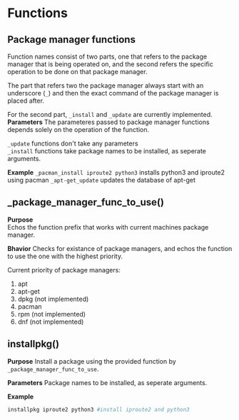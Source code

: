 # Functions

## Package manager functions
Function names consist of two parts, one that refers to the package manager that is being operated on, and the second refers the specific operation to be done on that package manager.  

The part that refers two the package manager always start with an underscore (`_`) and then the exact command of the package manager is placed after.

For the second part, `_install` and `_update` are currently implemented.
**Parameters**
The parameteres passed to package manager functions depends solely on the operation of the function.

`_update` functions don't take any parameters  
`_install` functions take package names to be installed, as seperate arguments.

**Example**
`_pacman_install iproute2 python3` installs python3 and iproute2 using pacman
`_apt-get_update` updates the database of apt-get  


## \_package_manager_func_to_use()
**Purpose**  
Echos the function prefix that works with current machines package manager.  

**Bhavior**
Checks for existance of package managers, and echos the function to use the one with the highest priority.

Current priority of package managers:
1. apt
2. apt-get
3. dpkg (not implemented)
4. pacman
5. rpm (not implemented)
6. dnf (not implemented)

## installpkg()
**Purpose**
Install a package using the provided function by `_package_manager_func_to_use`.  

**Parameters**
Package names to be installed, as seperate arguments.  


**Example**
```bash
installpkg iproute2 python3 #install iproute2 and python3
```
